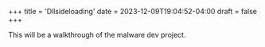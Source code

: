 +++
title = 'Dllsideloading'
date = 2023-12-09T19:04:52-04:00
draft = false
+++


This will be a walkthrough of the malware dev project.